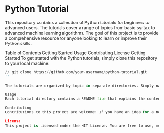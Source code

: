 # Python Tutorial

This repository contains a collection of Python tutorials for beginners to advanced users. The tutorials cover a range of topics from basic syntax to advanced machine learning algorithms. The goal of this project is to provide a comprehensive resource for anyone looking to learn or improve their Python skills.

Table of Contents
Getting Started
Usage
Contributing
License
Getting Started
To get started with the Python tutorials, simply clone this repository to your local machine:

```python
// git clone https://github.com/your-username/python-tutorial.git
''

The tutorials are organized by topic in separate directories. Simply navigate to the directory of your choice and follow the instructions in the README file to get started.

Usage
Each tutorial directory contains a README file that explains the contents of that directory and provides instructions on how to use the tutorial. In addition to the README file, each tutorial may include sample code, data files, and other resources that are necessary to complete the tutorial.

Contributing
Contributions to this project are welcome! If you have an idea for a new tutorial or want to make improvements to an existing tutorial, simply create a pull request and we'll review your changes.

License
This project is licensed under the MIT License. You are free to use, modify, and distribute this code as you see fit. However, we ask that you please give credit to the original source and include a copy of the license in any redistributed or modified code.
